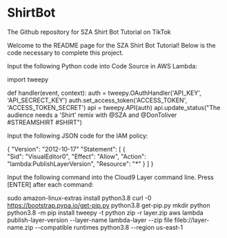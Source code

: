 # ShirtBot
The Github repository for SZA Shirt Bot Tutorial on TikTok

Welcome to the README page for the SZA Shirt Bot Tutorial! Below is the code necessary to complete this project.


Input the following Python code into Code Source in AWS Lambda:

import tweepy

def handler(event, context):
  auth = tweepy.OAuthHandler('API_KEY', 'API_SECRECT_KEY')
  auth.set_access_token('ACCESS_TOKEN', 'ACCESS_TOKEN_SECRET')
  api = tweepy.API(auth)
  api.update_status("The audience needs a 'Shirt' remix with @SZA and @DonToliver #STREAMSHIRT #SHIRT")
  
  
Input the following JSON code for the IAM policy:

{
    "Version": "2012-10-17"
    "Statement": [
      {   
          "Sid": "VisualEditor0",
          "Effect": "Allow",
          "Action": "lambda:PublishLayerVersion",
          "Resource": "*"
       }
     ]
}


Input the following command into the Cloud9 Layer command line. Press [ENTER] after each command:

sudo amazon-linux-extras install python3.8
curl -0 https://bootstrap.pypa.io/get-pip.py
python3.8 get-pip.py
mkdir python
python3.8 -m pip install tweepy -t python
zip -r layer.zip
aws lambda publish-layer-version --layer-name lambda-layer --zip file fileb://layer-name.zip --compatible runtimes python3.8 --region us-east-1


  

